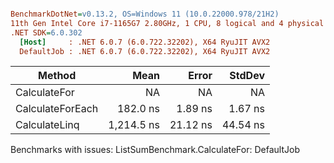 ``` ini

BenchmarkDotNet=v0.13.2, OS=Windows 11 (10.0.22000.978/21H2)
11th Gen Intel Core i7-1165G7 2.80GHz, 1 CPU, 8 logical and 4 physical cores
.NET SDK=6.0.302
  [Host]     : .NET 6.0.7 (6.0.722.32202), X64 RyuJIT AVX2
  DefaultJob : .NET 6.0.7 (6.0.722.32202), X64 RyuJIT AVX2


```
|           Method |       Mean |    Error |   StdDev |
|----------------- |-----------:|---------:|---------:|
|     CalculateFor |         NA |       NA |       NA |
| CalculateForEach |   182.0 ns |  1.89 ns |  1.67 ns |
|    CalculateLinq | 1,214.5 ns | 21.12 ns | 44.54 ns |

Benchmarks with issues:
  ListSumBenchmark.CalculateFor: DefaultJob
